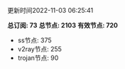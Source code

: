 更新时间2022-11-03 06:25:41

**总订阅: 73**
**总节点: 2103**
**有效节点: 720**
- ss节点: 375
- v2ray节点: 255
- trojan节点: 90
